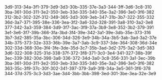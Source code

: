 3d9-313-34a-3f1-379-3d9-3d3-30b-335-37e-3a3-344-3ff-3d6-3c8-310
3ba-361-30d-311-3e2-350-3eb-33d-335-340-35e-3a2-396-3e0-3f6-382
312-3b2-302-32f-312-349-365-3d3-309-3eb-347-31b-3b7-322-355-332
36d-3a7-371-395-38e-336-3ea-3f2-3a6-32d-328-391-3a8-310-3a2-3e8
377-342-3a3-359-384-3d9-3f7-3ac-3f9-37a-3b9-3e8-352-3b2-379-391
3e1-3e6-3f7-39b-366-3fa-3bd-3f4-39e-342-3a1-39e-3db-35e-373-316
3b7-3d2-385-35a-3bc-306-34d-326-3e9-34b-34a-3b5-3ab-3ad-3a2-37e
34b-375-373-32e-333-36b-39e-3a7-3ab-3c9-337-3de-364-308-36d-34e
302-33d-368-30e-3f4-3fe-3de-35d-3c7-35b-3ad-3d2-375-3a2-3d5-383
3d6-322-308-325-31d-338-37f-372-3f8-371-3c0-3e4-341-327-38b-39f
3ec-339-382-30d-398-3a8-336-372-34d-3a0-3c8-356-331-3a1-3ec-39b
3ba-361-30d-311-3e2-350-3eb-33d-335-340-35e-3a2-396-3e0-3f6-382
363-35c-3f9-37c-30f-302-341-397-379-3a9-3f8-34a-3e5-361-3f6-378
344-37d-375-3c3-3d3-3ae-3d4-3bb-3bb-398-3ed-301-3be-3ea-32e-3e9
